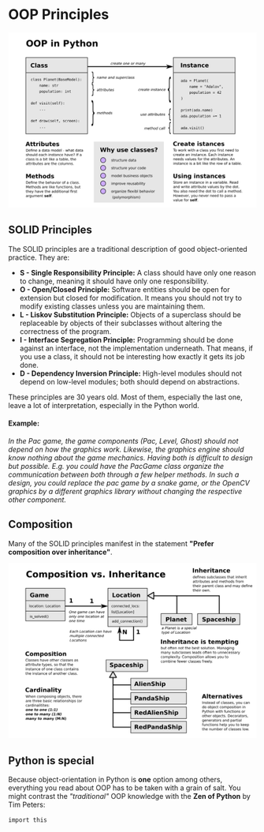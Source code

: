 
# OOP Principles

![](classes.png)

## SOLID Principles

The SOLID principles are a traditional description of good object-oriented practice. They are:

* **S - Single Responsibility Principle:** A class should have only one reason to change, meaning it should have only one responsibility.
* **O - Open/Closed Principle:** Software entities should be open for extension but closed for modification. It means you should not try to modify existing classes unless you are maintaining them.
* **L - Liskov Substitution Principle:** Objects of a superclass should be replaceable by objects of their subclasses without altering the correctness of the program.
* **I - Interface Segregation Principle:** Programming should be done against an interface, not the implementation underneath. That means, if you use a class, it should not be interesting how exactly it gets its job done.
* **D - Dependency Inversion Principle:** High-level modules should not depend on low-level modules; both should depend on abstractions.

These principles are 30 years old. Most of them, especially the last one, leave a lot of interpretation, especially in the Python world.

#### Example:

*In the Pac game, the game components (Pac, Level, Ghost) should not depend on how the graphics work. Likewise, the graphics engine should know nothing about the game mechanics. Having both is difficult to design but possible. E.g. you could have the PacGame class organize the communication between both through a few helper methods. In such a design, you could replace the pac game by a snake game, or the OpenCV graphics by a different graphics library without changing the respective other component.*

## Composition

Many of the SOLID principles manifest in the statement **"Prefer composition over inheritance"**.

![](composition.png)

## Python is special

Because object-orientation in Python is **one** option among others, everything you read about OOP has to be taken with a grain of salt. You might contrast the *"traditional"* OOP knowledge with the **Zen of Python** by Tim Peters:

    import this
